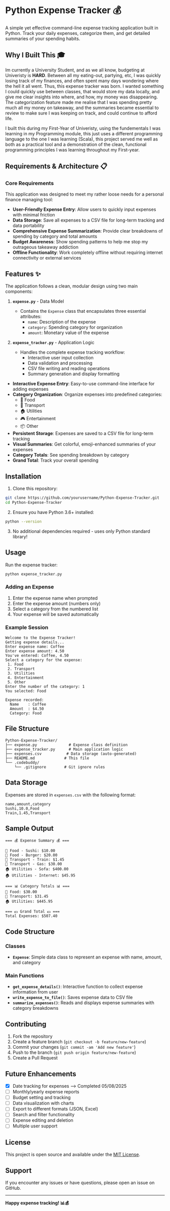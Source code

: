 # Python Expense Tracker 💰

A simple yet effective command-line expense tracking application built in Python. Track your daily expenses, categorize them, and get detailed summaries of your spending habits.

## Why I Built This 🎓

Im currently a University Student, and as we all know, budgeting at Univeristy is **HARD**. Between all my eating-out, partying, etc, I was quickly losing track of my finances, and often spent many days wondering where the hell it all went.
Thus, this expense tracker was born. I wanted something I could quickly use between classes, that would store my data locally, and give me clear insights into where, and how, my money was disappearing. The categorization feature made me realise that I was spending pretty much all my money on takeaway, and the summaries became essential to review to make sure I was keeping on track, and could continue to afford life.

I built this during my First-Year of Univeristy, using the fundementals I was learning in my Programming module, this just uses a different programming language to the one I was learning (Scala), this project served me well as both as a practical tool and a demonstration of the clean, functional programming principles I was learning throughout my First-year.

## Requirements & Architecture 📋

### Core Requirements
This application was designed to meet my rather loose needs for a personal finance managing tool:

- **User-Friendly Expense Entry**: Allow users to quickly input expenses with minimal friction
- **Data Storage**: Save all expenses to a CSV file for long-term tracking and data portability
- **Comprehensive Expense Summarization**: Provide clear breakdowns of spending by category and total amounts
- **Budget Awareness**: Show spending patterns to help me stop my outrageous takeaway addiction
- **Offline Functionality**: Work completely offline without requiring internet connectivity or external services

## Features ✨
The application follows a clean, modular design using two main components:

1. **`expense.py`** - Data Model
   - Contains the `Expense` class that encapsulates three essential attributes:
     - `name`: Description of the expense
     - `category`: Spending category for organization
     - `amount`: Monetary value of the expense

2. **`expense_tracker.py`** - Application Logic
   - Handles the complete expense tracking workflow:
     - Interactive user input collection
     - Data validation and processing
     - CSV file writing and reading operations
     - Summary generation and display formatting

- **Interactive Expense Entry**: Easy-to-use command-line interface for adding expenses
- **Category Organization**: Organize expenses into predefined categories:
  - 🍔 Food
  - 🚗 Transport
  - 🏠 Utilities
  - 🎮 Entertainment
  - 📦 Other
- **Persistent Storage**: Expenses are saved to a CSV file for long-term tracking
- **Visual Summaries**: Get colorful, emoji-enhanced summaries of your expenses
- **Category Totals**: See spending breakdown by category
- **Grand Total**: Track your overall spending

## Installation

1. Clone this repository:
```bash
git clone https://github.com/yourusername/Python-Expense-Tracker.git
cd Python-Expense-Tracker
```

2. Ensure you have Python 3.6+ installed:
```bash
python --version
```

3. No additional dependencies required - uses only Python standard library!

## Usage

Run the expense tracker:

```bash
python expense_tracker.py
```

### Adding an Expense

1. Enter the expense name when prompted
2. Enter the expense amount (numbers only)
3. Select a category from the numbered list
4. Your expense will be saved automatically

### Example Session

```
Welcome to the Expense Tracker!
Getting expense details...
Enter expense name: Coffee
Enter expense amount: 4.50
You've entered: Coffee, 4.50
Select a category for the expense:
 1. Food
 2. Transport
 3. Utilities
 4. Entertainment
 5. Other
Enter the number of the category: 1
You selected: Food

Expense recorded:
  Name    : Coffee
  Amount  : $4.50
  Category: Food
```

## File Structure

```
Python-Expense-Tracker/
├── expense.py              # Expense class definition
├── expense_tracker.py      # Main application logic
├── expenses.csv           # Data storage (auto-generated)
├── README.md             # This file
└── .codebuddy/
    └── .gitignore        # Git ignore rules
```

## Data Storage

Expenses are stored in `expenses.csv` with the following format:
```csv
name,amount,category
Sushi,10.0,Food
Train,1.45,Transport
```

## Sample Output

```
=== 💰 Expense Summary 💰 ===

🍔 Food - Sushi: $10.00
🍔 Food - Burger: $20.00
🚗 Transport - Train: $1.45
🚗 Transport - Gas: $30.00
🏠 Utilities - Sofa: $400.00
🏠 Utilities - Internet: $45.95

=== 📊 Category Totals 📊 ===
🍔 Food: $30.00
🚗 Transport: $31.45
🏠 Utilities: $445.95

=== 💵 Grand Total 💵 ===
Total Expenses: $507.40
```

## Code Structure

### Classes

- **`Expense`**: Simple data class to represent an expense with name, amount, and category

### Main Functions

- **`get_expense_details()`**: Interactive function to collect expense information from user
- **`write_expense_to_file()`**: Saves expense data to CSV file
- **`summarize_expenses()`**: Reads and displays expense summaries with category breakdowns

## Contributing

1. Fork the repository
2. Create a feature branch (`git checkout -b feature/new-feature`)
3. Commit your changes (`git commit -am 'Add new feature'`)
4. Push to the branch (`git push origin feature/new-feature`)
5. Create a Pull Request

## Future Enhancements

- [x] Date tracking for expenses --> Completed 05/08/2025
- [ ] Monthly/yearly expense reports
- [ ] Budget setting and tracking
- [ ] Data visualization with charts
- [ ] Export to different formats (JSON, Excel)
- [ ] Search and filter functionality
- [ ] Expense editing and deletion
- [ ] Multiple user support

## License

This project is open source and available under the [MIT License](LICENSE).

## Support

If you encounter any issues or have questions, please open an issue on GitHub.

---

**Happy expense tracking! 📊💰**
